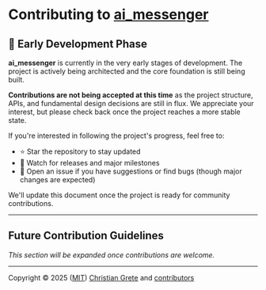 # Contributing to [ai\_messenger][repository-github-url]

## 🚧 Early Development Phase

**ai_messenger** is currently in the very early stages of development. The project is actively being architected and the core foundation is still being built.

**Contributions are not being accepted at this time** as the project structure, APIs, and fundamental design decisions are still in flux. We appreciate your interest, but please check back once the project reaches a more stable state.

If you're interested in following the project's progress, feel free to:
- ⭐ Star the repository to stay updated
- 👀 Watch for releases and major milestones
- 📝 Open an issue if you have suggestions or find bugs (though major changes are expected)

We'll update this document once the project is ready for community contributions.

---

## Future Contribution Guidelines

*This section will be expanded once contributions are welcome.*

---

Copyright © 2025 ([MIT][repository-license-url]) [Christian Grete][repository-owner-url] and [contributors][repository-contributors-url]

[repository-contributors-url]: https://github.com/ChristianGrete/ai_messenger/graphs/contributors
[repository-github-url]: https://github.com/ChristianGrete/ai_messenger
[repository-license-url]: LICENSE
[repository-owner-url]: https://christiangrete.com
